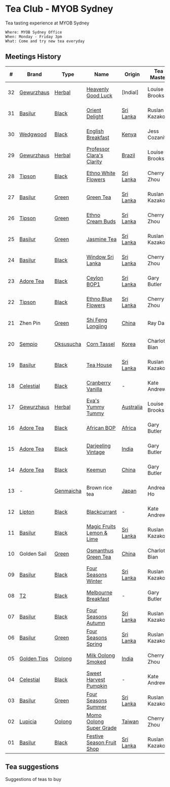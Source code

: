 # Tea Club - MYOB Sydney
Tea tasting experience at MYOB Sydney

```
Where: MYOB Sydney Office
When: Monday - Friday 3pm
What: Come and try new tea everyday
```

## Meetings History

| #  | Brand         | Type        | Name                        | Origin      | Tea Master     | Date     |
|----|---------------|-------------|-----------------------------|-------------|----------------|----------|
| 32 | [Gewurzhaus]  | [Herbal]    | [Heavenly Good Luck]        | [Indial]    | Louise Brooks  | 15-08-16 |
| 31 | [Basilur]     | [Black]     | [Orient Delight]            | [Sri Lanka] | Ruslan Kazakov | 12-08-16 |
| 30 | [Wedgwood]    | [Black]     | [English Breakfast]         | [Kenya]     | Jess Cozanitis | 10-08-16 |
| 29 | [Gewurzhaus]  | [Herbal]    | [Professor Clara's Clarity] | [Brazil]    | Louise Brooks  | 09-08-16 |
| 28 | [Tipson]      | [Black]     | [Ethno White Flowers]       | [Sri Lanka] | Cherry Zhou    | 02-08-16 |
| 27 | [Basilur]     | [Green]     | [Green Tea]                 | [Sri Lanka] | Ruslan Kazakov | 29-07-16 |
| 26 | [Tipson]      | [Green]     | [Ethno Cream Buds]          | [Sri Lanka] | Cherry Zhou    | 27-07-16 |
| 25 | [Basilur]     | [Green]     | [Jasmine Tea]               | [Sri Lanka] | Ruslan Kazakov | 26-07-16 |
| 24 | [Basilur]     | [Black]     | [Window Sri Lanka]          | [Sri Lanka] | Cherry Zhou    | 21-07-16 |
| 23 | [Adore Tea]   | [Black]     | [Ceylon BOP1]               | [Sri Lanka] | Gary Butler    | 20-07-16 |
| 22 | [Tipson]      | [Black]     | [Ethno Blue Flowers]        | [Sri Lanka] | Cherry Zhou    | 19-07-16 |
| 21 | Zhen Pin      | [Green]     | [Shi Feng Longjing]         | [China]     | Ray Dai        | 18-07-16 |
| 20 | [Sempio]      | [Oksusucha] | [Corn Tassel]               | [Korea]     | Charlotte Bian | 15-07-16 |
| 19 | [Basilur]     | [Black]     | [Tea House]                 | [Sri Lanka] | Ruslan Kazakov | 14-07-16 |
| 18 | [Celestial]   | [Black]     | [Cranberry Vanilla]         | -           | Kate Andrews   | 13-07-16 |
| 17 | [Gewurzhaus]  | [Herbal]    | [Eva's Yummy Tummy]         | [Australia] | Louise Brooks  | 12-07-16 |
| 16 | [Adore Tea]   | [Black]     | [African BOP]               | [Africa]    | Gary Butler    | 11-07-16 |
| 15 | [Adore Tea]   | [Black]     | [Darjeeling Vintage]        | [India]     | Gary Butler    | 08-07-16 |
| 14 | [Adore Tea]   | [Black]     | [Keemun]                    | [China]     | Gary Butler    | 07-07-16 |
| 13 | -             | [Genmaicha] | Brown rice tea              | [Japan]     | Andrea Ho      | 07-07-16 |
| 12 | [Lipton]      | [Black]     | [Blackcurrant]              | -           | Kate Andrews   | 06-07-16 |
| 11 | [Basilur]     | [Black]     | [Magic Fruits Lemon & Lime] | [Sri Lanka] | Ruslan Kazakov | 01-07-16 |
| 10 | Golden Sail   | [Green]     | [Osmanthus Green Tea]       | [China]     | Charlotte Bian | 30-06-16 |
| 09 | [Basilur]     | [Black]     | [Four Seasons Winter]       | [Sri Lanka] | Ruslan Kazakov | 29-06-16 |
| 08 | [T2]          | [Black]     | [Melbourne Breakfast]       | -           | Gary Butler    | 28-06-16 |
| 07 | [Basilur]     | [Black]     | [Four Seasons Autumn]       | [Sri Lanka] | Ruslan Kazakov | 27-06-16 |
| 06 | [Basilur]     | [Green]     | [Four Seasons Spring]       | [Sri Lanka] | Ruslan Kazakov | 24-06-16 |
| 05 | [Golden Tips] | [Oolong]    | [Milk Oolong Smoked]        | [India]     | Cherry Zhou    | 23-06-16 |
| 04 | [Celestial]   | [Black]     | [Sweet Harvest Pumpkin]     | -           | Kate Andrews   | 22-06-16 |
| 03 | [Basilur]     | [Green]     | [Four Seasons Summer]       | [Sri Lanka] | Ruslan Kazakov | 21-06-16 |
| 02 | [Lupicia]     | [Oolong]    | [Momo Oolong Super Grade]   | [Taiwan]    | Cherry Zhou    | 20-06-16 |
| 01 | [Basilur]     | [Black]     | [Festive Season Fruit Shop] | [Sri Lanka] | Ruslan Kazakov | 20-06-16 |

## Tea suggestions
Suggestions of teas to buy

<!-- Brand -->
[Adore Tea]: http://adoretea.com.au
[Basilur]: http://www.basilurshop.com.au
[Celestial]: http://www.celestialseasonings.com
[Gewurzhaus]: http://www.gewurzhaus.com.au
[Golden Tips]: http://www.goldentipstea.com
[Lipton]: http://www.liptontea.com
[Lupicia]: http://www.lupicia.com.au
[Sempio]: http://www.sempio.com
[T2]: http://www.t2tea.com
[Tipson]: http://www.tipsontea.com
[Wedgwood]: http://www.wedgwood.com.au

<!-- Name -->
[Heavenly Good Luck]: https://gewurzhaus.com.au/product/heavenly-good-luck-tea-90g-l
[Orient Delight]: http://www.basilurtea.com.au/tea_collection/oriental_collection/oriental-collection-lt-oriental-delight-100g.html
[English Breakfast]: https://www.wedgwood.com.au/wedgwood-tea-english-breakfast-140g-caddy.html
[Professor Clara's Clarity]: http://www.gewurzhaus.com.au/professor_claras_clarity_tea
[Ethno White Flowers]: http://www.basilurshop.com.au/tipson/ethno-collection-100g-t-caddy-white-flowers
[Green Tea]: http://www.basilurtea.com.au/tea_collection/fruits_and_flower/two-layer-t-caddy-lt-jasmine-green-tea-125g.html
[Ethno Cream Buds]: http://www.basilurshop.com.au/tipson/ethno-collection-100g-t-caddy-cream-buds
[Jasmine Tea]: http://www.basilurtea.com.au/tea_collection/fruits_and_flower/two-layer-t-caddy-lt-jasmine-green-tea-125g.html
[Window Sri Lanka]: http://www.basilurshop.com.au/basilur/window-collection-t-caddy-lt-sri-lanka
[Ceylon BOP1]: http://adoretea.com.au/Black/Black-Tea/Ceylon-BOP1.html
[Ethno Blue Flowers]: http://www.basilurshop.com.au/tipson/ethno-collection-100g-t-caddy-blue-flowers
[Shi Feng Longjing]: https://en.wikipedia.org/wiki/Longjing_tea
[Corn Tassel]: http://www.sempio.com/eng/products/View.asp?mc=020101&cate1=PDZZ&cate2=PDZZ4
[Tea House]: http://www.basilurshop.com.au/basilur/festive-collection-100g-lt-tea-house
[Cranberry Vanilla]: http://www.celestialseasonings.com/products/herbal/cranberry-vanilla-wonderland
[Eva's Yummy Tummy]: http://www.gewurzhaus.com.au/evas_yummy_tummy_tea
[African BOP]: http://adoretea.com.au/African-BOP-Teza-Estate.html
[Darjeeling Vintage]: http://adoretea.com.au/Black/Black-Tea/Darjeeling-Vintage.html
[Keemun]: http://adoretea.com.au/Black/Black-Tea/Keemun.html
[Blackcurrant]: http://www.made-in-scandinavian.com/store/p1064/Lipton_Blackcurrant_20_-Tea_Bags_%2F_Pack_Made_in_Europe.html
[Magic Fruits Lemon & Lime]: http://www.basilurshop.com.au/magic-fruits-packet-lt-lemon-lime-100g
[Osmanthus Green Tea]: http://www.teaspring.com/Osmanthus-Flower.asp
[Four Seasons Winter]: http://www.basilurtea.com.au/tea_collection/four_seasons/four-seasons-t-caddy-lt-winter-tea-125g.html
[Melbourne Breakfast]: http://www.t2tea.com/en/au/tea/melbourne-breakfast-loose-leaf-gift-cube-T125AE023.html
[Four Seasons Autumn]: http://www.basilurtea.com.au/tea_collection/four_seasons/four-seasons-t-caddy-lt-autumn-tea-125g.html
[Four Seasons Spring]: http://www.basilurshop.com.au/four-seasons-t-caddy-lt-spring-tea-125g
[Milk Oolong Smoked]: http://www.eicfinefoods.com/products/milk-oolong-tea-pouch-100g
[Sweet Harvest Pumpkin]: http://www.celestialseasonings.com/products/black/sweet-harvest-pumpkin
[Four Seasons Summer]: http://www.basilurtea.com.au/tea_collection/four_seasons/four-seasons-packet-lt-summer-tea-100g.html
[Momo Oolong Super Grade]: https://usa.lupicia.com/category/select/cid/308/pid/9383/language/en
[Festive Season Fruit Shop]: http://www.basilurshop.com.au/basilur/festive-collection-100g-lt-fruit-shop

<!-- Type -->
[Black]: https://en.wikipedia.org/wiki/Black_tea
[Genmaicha]: https://en.wikipedia.org/wiki/Genmaicha
[Green]: https://en.wikipedia.org/wiki/Green_tea
[Herbal]: https://en.wikipedia.org/wiki/Herbal_tea
[Oksusucha]: https://en.wikipedia.org/wiki/Oksusucha
[Oolong]: https://en.wikipedia.org/wiki/Oolong
[White]: https://en.wikipedia.org/wiki/White_tea

<!-- Origin -->
[Africa]: https://en.wikipedia.org/wiki/Africa
[Australia]: https://en.wikipedia.org/wiki/Australia
[Brazil]: https://en.wikipedia.org/wiki/Brazil
[China]: https://en.wikipedia.org/wiki/China
[India]: https://en.wikipedia.org/wiki/India
[Japan]: https://en.wikipedia.org/wiki/Japan
[Kenya]: https://en.wikipedia.org/wiki/Kenya
[Korea]: https://en.wikipedia.org/wiki/Korea
[Sri Lanka]: https://en.wikipedia.org/wiki/Sri_Lanka
[Taiwan]: https://en.wikipedia.org/wiki/Taiwan
